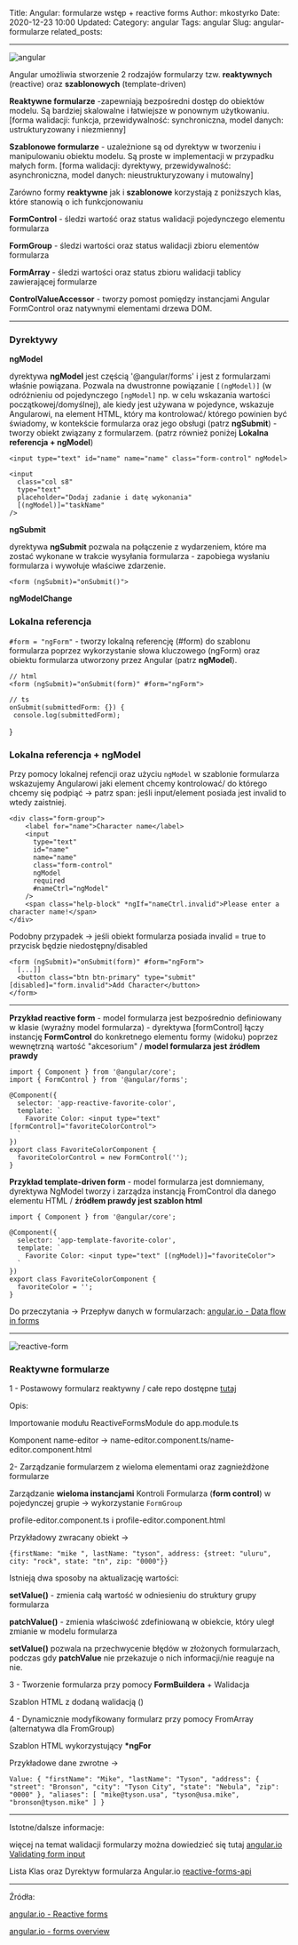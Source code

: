 Title: Angular: formularze wstęp + reactive forms
Author: mkostyrko
Date: 2020-12-23 10:00
Updated:
Category: angular
Tags: angular
Slug: angular-formularze
related_posts:

---

![angular](https://encrypted-tbn0.gstatic.com/images?q=tbn:ANd9GcTHghCEZH5gPt3yGwrsP2c5hHAFfEHgysQdxQ&usqp=CAU)

Angular umożliwia stworzenie 2 rodzajów formularzy tzw. **reaktywnych** (reactive) oraz **szablonowych** (template-driven)

**Reaktywne formularze** -zapewniają bezpośredni dostęp do obiektów modelu. Są bardziej skalowalne i łatwiejsze w ponownym użytkowaniu. [forma walidacji: funkcja, przewidywalność: synchroniczna, model danych: ustrukturyzowany i niezmienny]

**Szablonowe formularze** - uzależnione są od dyrektyw w tworzeniu i manipulowaniu obiektu modelu. Są proste w implementacji w przypadku małych form. [forma walidacji: dyrektywy, przewidywalność: asynchroniczna, model danych: nieustrukturyzowany i mutowalny]

Zarówno formy **reaktywne** jak i **szablonowe** korzystają z poniższych klas, które stanowią o ich funkcjonowaniu

**FormControl** - śledzi wartość oraz status walidacji pojedynczego elementu formularza

**FormGroup** - śledzi wartości oraz status walidacji zbioru elementów formularza

**FormArray** - śledzi wartości oraz status zbioru walidacji tablicy zawierającej formularze

**ControlValueAccessor** - tworzy pomost pomiędzy instancjami Angular FormControl oraz natywnymi elementami drzewa DOM.

---

### Dyrektywy

**ngModel**

dyrektywa **ngModel** jest częścią '@angular/forms' i jest z formularzami właśnie powiązana. Pozwala na dwustronne powiązanie `[(ngModel)]` (w odróżnieniu od pojedynczego `[ngModel]` np. w celu wskazania wartości początkowej/domyślnej), ale kiedy jest używana w pojedynce, wskazuje Angularowi, na element HTML, który ma kontrolować/ którego powinien być świadomy, w kontekście formularza oraz jego obsługi (patrz **ngSubmit**) - tworzy obiekt związany z formularzem. (patrz również poniżej **Lokalna referencja + ngModel**)


    <input type="text" id="name" name="name" class="form-control" ngModel>

    <input
      class="col s8"
      type="text"
      placeholder="Dodaj zadanie i datę wykonania"
      [(ngModel)]="taskName"
    />


**ngSubmit**

dyrektywa **ngSubmit** pozwala na połączenie z wydarzeniem, które ma zostać wykonane w trakcie wysyłania formularza - zapobiega wysłaniu formularza i wywołuje właściwe zdarzenie.

    <form (ngSubmit)="onSubmit()">


**ngModelChange**


### Lokalna referencja

`#form = "ngForm"` - tworzy lokalną referencję (#form) do szablonu formularza poprzez wykorzystanie słowa kluczowego (ngForm) oraz obiektu formularza utworzony przez Angular (patrz **ngModel**).

    // html
    <form (ngSubmit)="onSubmit(form)" #form="ngForm">

    // ts
    onSubmit(submittedForm: {}) {
     console.log(submittedForm);
   }

### Lokalna referencja + ngModel

Przy pomocy lokalnej refencji oraz użyciu `ngModel` w szablonie formularza wskazujemy Angularowi jaki element chcemy kontrolować/ do którego chcemy się podpiąć -> patrz span: jeśli input/element posiada jest invalid to wtedy zaistniej.

    <div class="form-group">
        <label for="name">Character name</label>
        <input
          type="text"
          id="name"
          name="name"
          class="form-control"
          ngModel
          required
          #nameCtrl="ngModel"
        />
        <span class="help-block" *ngIf="nameCtrl.invalid">Please enter a character name!</span>
    </div>

Podobny przypadek -> jeśli obiekt formularza posiada invalid = true to przycisk będzie niedostępny/disabled

    <form (ngSubmit)="onSubmit(form)" #form="ngForm">
      [...]]
      <button class="btn btn-primary" type="submit" [disabled]="form.invalid">Add Character</button>
    </form>


---

**Przykład reactive form** - model formularza jest bezpośrednio definiowany w klasie (wyraźny model formularza) - dyrektywa [formControl] łączy instancję **FormControl**
do konkretnego elementu formy (widoku) poprzez wewnętrzną wartość "akcesorium" / **model formularza jest źródłem prawdy**

    import { Component } from '@angular/core';
    import { FormControl } from '@angular/forms';

    @Component({
      selector: 'app-reactive-favorite-color',
      template: `
        Favorite Color: <input type="text" [formControl]="favoriteColorControl">
      `
    })
    export class FavoriteColorComponent {
      favoriteColorControl = new FormControl('');
    }

**Przykład template-driven form** - model formularza jest domniemany, dyrektywa NgModel tworzy i zarządza instancją FromControl dla danego elementu HTML / **źródłem prawdy jest szablon html**

    import { Component } from '@angular/core';

    @Component({
      selector: 'app-template-favorite-color',
      template: `
        Favorite Color: <input type="text" [(ngModel)]="favoriteColor">
      `
    })
    export class FavoriteColorComponent {
      favoriteColor = '';
    }

Do przeczytania -> Przepływ danych w formularzach: [angular.io - Data flow in forms](https://angular.io/guide/forms-overview#data-flow-in-forms)

---

![reactive-form](https://encrypted-tbn0.gstatic.com/images?q=tbn:ANd9GcRSZShqRsNi1Z6zK-hmfGRqgEW9lU1D8y5qgA&usqp=CAU)

### Reaktywne formularze

1 - Postawowy formularz reaktywny / całe repo dostępne [tutaj](https://github.com/kostyrko/JS-sandbox/tree/master/7_Angular/angular-reactive-forms-example)

Opis:

Importowanie modułu ReactiveFormsModule do app.module.ts


Komponent name-editor -> name-editor.component.ts/name-editor.component.html


2- Zarządzanie formularzem z wieloma elementami oraz zagnieżdżone formularze

Zarządzanie **wieloma instancjami** Kontroli Formularza (**form control**) w pojedynczej grupie -> wykorzystanie `FormGroup`

profile-editor.component.ts i profile-editor.component.html

Przykładowy zwracany obiekt ->

    {firstName: "mike ", lastName: "tyson", address: {street: "uluru", city: "rock", state: "tn", zip: "0000"}}

Istnieją dwa sposoby na aktualizację wartości:

**setValue()** - zmienia całą wartość w odniesieniu do struktury grupy formularza

**patchValue()** - zmienia właściwość zdefiniowaną w obiekcie, który uległ zmianie w modelu formularza

**setValue()** pozwala na przechwycenie błędów w złożonych formularzach, podczas gdy **patchValue** nie przekazuje o nich informacji/nie reaguje na nie.

3 - Tworzenie formularza przy pomocy **FormBuildera** + Walidacja

Szablon HTML z dodaną walidacją ()


4 - Dynamicznie modyfikowany formularz przy pomocy FromArray (alternatywa dla FromGroup)


Szablon HTML wykorzystujący **\*ngFor**

Przykładowe dane zwrotne ->

    Value: { "firstName": "Mike", "lastName": "Tyson", "address": { "street": "Bronson", "city": "Tyson City", "state": "Nebula", "zip": "0000" }, "aliases": [ "mike@tyson.usa", "tyson@usa.mike", "bronson@tyson.mike" ] }

---

Istotne/dalsze informacje:

więcej na temat walidacji formularzy można dowiedzieć się tutaj [angular.io Validating form input](https://angular.io/guide/form-validation)

Lista Klas oraz Dyrektyw formularza Angular.io [reactive-forms-api](https://angular.io/guide/reactive-forms#reactive-forms-api-summary)

---

Źródła:

[angular.io - Reactive forms](https://angular.io/guide/reactive-forms)

[angular.io - forms overview](https://angular.io/guide/forms-overview)
